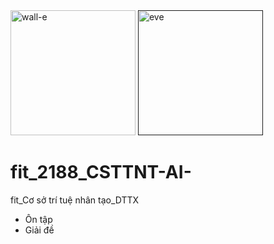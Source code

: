 <div>
<img height="200"
 alt="wall-e" 
 src="https://cdn2.iconfinder.com/data/icons/walle/256/my_computer.png" /> 
 <a href="">
 <img height="200" 
  src="https://www.pngitem.com/pimgs/m/167-1676821_wall-e-and-eva-quotes-png-download-robot.png" 
  alt="eve" /></a>
 </div>
 
# fit_2188_CSTTNT-AI-
fit_Cơ sở trí tuệ nhân tạo_DTTX
- Ôn tập
- Giải đề
